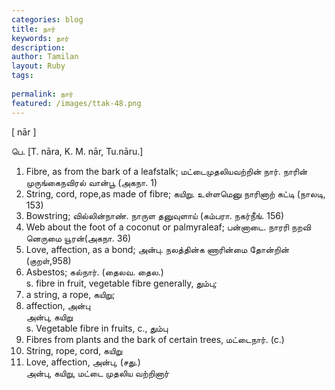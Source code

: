 ```yaml
---
categories: blog
title: நார்
keywords: நார்
description: 
author: Tamilan
layout: Ruby
tags: 
 
permalink: நார்
featured: /images/ttak-48.png
---
```

  
[ nār ]  
  
பெ. [T. nāra, K. M. nār, Tu.nāru.]  
1. Fibre, as from the bark of a leafstalk; மட்டைமுதலியவற்றின் நார். நாரின் முருங்கைநவிரல் வான்பூ (அகநா. 1)  
2. String, cord, rope,as made of fibre; கயிறு. உள்ளமெனு நாரினாற் கட்டி (நாலடி, 153)  
3. Bowstring; வில்லின்நாண். நாருள தனுவுளாய் (கம்பரா. நகர்நீங். 156)  
4. Web about the foot of a coconut or palmyraleaf; பன்னாடை. நாரரி நறவி னெருமை யூரன்(அகநா. 36)  
5. Love, affection, as a bond; அன்பு. நலத்தின்க ணாரின்மை தோன்றின் (குறள்,958)  
6. Asbestos; கல்நார். (தைலவ. தைல.)  
s. fibre in fruit, vegetable fibre generally, தும்பு;  
2. a string, a rope, கயிறு;  
3. affection, அன்பு  
அன்பு, கயிறு  
s. Vegetable fibre in fruits, c., தும்பு  
2. Fibres from plants and the bark of certain trees, மட்டைநார். (c.)  
3. String, rope, cord, கயிறு  
4. Love, affection, அன்பு, (சது.)  
அன்பு, கயிறு, மட்டை முதலிய வற்றினார்